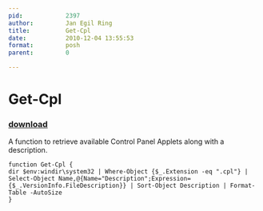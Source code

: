 ```yaml
---
pid:            2397
author:         Jan Egil Ring
title:          Get-Cpl
date:           2010-12-04 13:55:53
format:         posh
parent:         0

---
```


# Get-Cpl

### [download](//scripts/2397.ps1)

A function to retrieve available Control Panel Applets along with a description.

```posh
function Get-Cpl {
dir $env:windir\system32 | Where-Object {$_.Extension -eq ".cpl"} | Select-Object Name,@{Name="Description";Expression={$_.VersionInfo.FileDescription}} | Sort-Object Description | Format-Table -AutoSize
}
```
